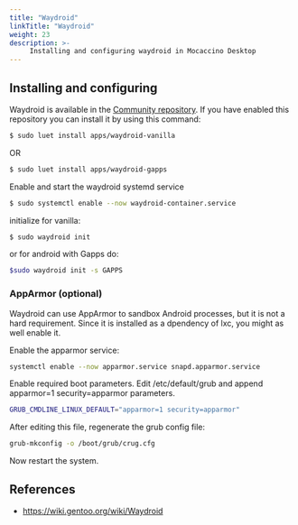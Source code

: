 ```yaml
---
title: "Waydroid"
linkTitle: "Waydroid"
weight: 23
description: >-
     Installing and configuring waydroid in Mocaccino Desktop
---
```


## Installing and configuring

Waydroid is available in the [Community repository](https://github.com/mocaccinoOS/community-repository?tab=readme-ov-file#-community-repository). If you have enabled this repository you can install it by using this command:

```bash
$ sudo luet install apps/waydroid-vanilla
```
OR

```bash
$ sudo luet install apps/waydroid-gapps
```

Enable and start the waydroid systemd service
```bash
$ sudo systemctl enable --now waydroid-container.service
```
initialize for vanilla: 
```bash
$ sudo waydroid init
```
or for android with Gapps do:
```bash
$sudo waydroid init -s GAPPS
```

### AppArmor (optional)

Waydroid can use AppArmor to sandbox Android processes, but it is not a hard requirement.
Since it is installed as a dpendency of lxc, you might as well enable it.

Enable the apparmor service:

```bash
systemctl enable --now apparmor.service snapd.apparmor.service
```

Enable required boot parameters. Edit /etc/default/grub and append apparmor=1 security=apparmor parameters.

```bash
GRUB_CMDLINE_LINUX_DEFAULT="apparmor=1 security=apparmor"
```
After editing this file, regenerate the grub config file:

```bash
grub-mkconfig -o /boot/grub/crug.cfg
```
Now restart the system.

## References

- https://wiki.gentoo.org/wiki/Waydroid
